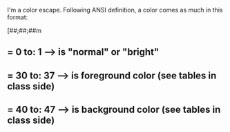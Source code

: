 I'm a color escape. 
Following ANSI definition, a color comes as much in this  format: 

[##;##;##m
	
##  = 0 to: 1 --> is  "normal" or "bright"
## = 30 to:  37 --> is foreground color (see tables in class side)
## = 40 to:  47 --> is background color (see tables in class side)